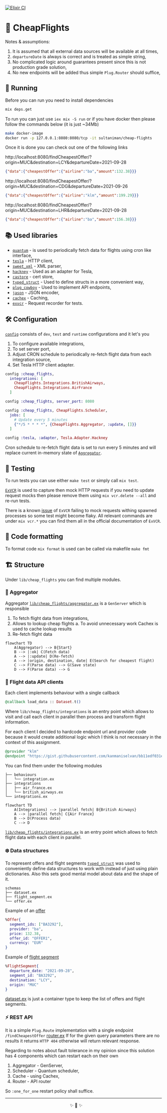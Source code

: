 [![Elixir CI](https://github.com/sultaniman/cheap-flights/actions/workflows/elixir.yml/badge.svg)](https://github.com/sultaniman/cheap-flights/actions/workflows/elixir.yml)

# 🛫 CheapFlights

Notes & assumptions:

  1. It is assumed that all external data sources will be available at all times,
  2. `departureDate` is always is correct and is treated as simple string,
  3. No complicated logic around guarantees present since this is not production grade solution,
  4. No new endpoints will be added thus simple `Plug.Router` should suffice,

## 🏃 Running

Before you can run you need to install dependencies

```sh
mix deps.get
```

To run you can just use `iex mix -S run` or if you have docker then please follow the commands below (it is just ~34Mb)

```sh
make docker-image
docker run -p 127.0.0.1:8080:8080/tcp -it sultaniman/cheap-flights
```

Once it is done you can check out one of the following links


http://localhost:8080/findCheapestOffer/?origin=MUC&destination=LCY&departureDate=2021-09-28

```json
{"data":{"cheapestOffer":{"airline":"ba","amount":132.38}}}
```

http://localhost:8080/findCheapestOffer/?origin=MUC&destination=CDG&departureDate=2021-09-26

```json
{"data":{"cheapestOffer":{"airline":"klm","amount":199.29}}}
```

http://localhost:8080/findCheapestOffer/?origin=MUC&destination=LHR&departureDate=2021-09-28

```json
{"data":{"cheapestOffer":{"airline":"ba","amount":156.38}}}
```

## 📚 Used libraries

* [`quantum`](https://hex.pm/packages/quantum) - is used to periodically fetch data for flights using cron like interface,
* [`tesla`](https://hex.pm/packages/tesla) - HTTP client,
* [`sweet_xml`](https://hex.pm/packages/sweet_xml) - XML parser,
* [`hackney`](https://hex.pm/packages/hackney) - Used as an adapter for Tesla,
* [`castore`](https://hex.pm/packages/castore) - cert store,
* [`typed_struct`](https://hex.pm/packages/typed_struct) - Used to define structs in a more convenient way,
* [`plug_cowboy`](https://hex.pm/packages/plug_cowboy) - Used to implement API endpoints,
* [`jason`](https://hex.pm/packages/jason) - JSON encoder,
* [`cachex`](https://hex.pm/packages/cachex) - Caching,
* [`exvcr`](https://hex.pm/packages/exvcr) - Request recorder for tests.

## 🛠️ Configuration

[`config`](./config/) consists of `dev`, `test` and `runtime` configurations and it let's you

1. To configure available integrations,
2. To set server port,
3. Adjust CRON schedule to periodically re-fetch flight data from each integration source,
4. Set Tesla HTTP client adapter.

```ex
config :cheap_flights,
  integrations: [
    CheapFlights.Integrations.BritishAirways,
    CheapFlights.Integrations.AirFrance
  ]

config :cheap_flights, server_port: 8080

config :cheap_flights, CheapFlights.Scheduler,
  jobs: [
    # Update every 5 minutes
    {"*/5 * * * *", {CheapFlights.Aggregator, :update, []}}
  ]

config :tesla, :adapter, Tesla.Adapter.Hackney
```

Cron schedule to re-fetch flight data is set to run every 5 minutes and will replace current
in-memory state of [`Aggregator`](./lib/cheap_flights/aggregator.ex).

## 🚧 Testing

To run tests you can use either `make test` or simply call `mix test`.

[`ExVCR`](https://hex.pm/packages/exvcr) is used to capture then mock HTTP requests if you need to update request mocks then please
remove them using `mix vcr.delete --all` and re-run tests.

There is a known [issue](https://github.com/parroty/exvcr/issues/58) of `ExVCR` failing to mock requests withing spawned processes so some test might become flaky.
All relevant commands are under `mix vcr.*` you can find them all in the official documentation of `ExVCR`.

## 🧮 Code formatting

To format code `mix format` is used can be called via makefile `make fmt`

## 🏗️ Structure

Under `lib/cheap_flights` you can find multiple modules.

### 🔮 Aggregator

Aggregator [`lib/cheap_flights/aggregator.ex`](./lib/cheap_flights/aggregator.ex) is a `GenServer` which is responsible

1. To fetch flight data from integrations,
2. Allows to lookup cheap flights
  a. To avoid unnecessary work Cachex is used to cache lookup results
3. Re-fetch flight data

```mermaid
flowchart TD
    A(Aggregator) --> B{Start}
    B --> |:ok| C(Fetch data)
    A --> |:update| D(Re-fetch)
    A --> |origin, destination, date| E(Search for cheapest flight)
    C --> F(Parse data) --> G(Save state)
    D --> F(Parse data) --> G
```

### 🐝 Flight data API clients

Each client implements behaviour with a single callback

```ex
@callback load_data :: Dataset.t()
```

Where `lib/cheap_flights/integrations` is an entry point which allows to visit and call
each client in parallel then process and transform flight information.

For each client I decided to hardcode endpoint url and provider code because it would create additional logic
which I think is not necessary in the context of this assignment.

```ex
@provider "klm"
@endpoint "https://gist.githubusercontent.com/kanmaniselvan/bb11edf031e254977b210c480a0bd89a/raw/ea9bcb65ba4bb2304580d6202ece88aee38540f8/afklm_response_sample.xml"
```

You can find them under the following modules

```
├── behaviours
│   └── integration.ex
├── integrations
│   ├── air_france.ex
│   └── british_airways.ex
└── integrations.ex
```

```mermaid
flowchart TD
    A(Integrations) --> |parallel fetch| B{British Airways}
    A --> |parallel fetch| C{Air France}
    B --> D(Process data)
    C --> D
```

[`lib/cheap_flights/integrations.ex`](./lib/cheap_flights/integrations.ex) is an entry point which
allows to fetch flight data with each client in parallel.

### ❄️ Data structures

To represent offers and flight segments [`typed_struct`](https://hex.pm/packages/typed_struct) was used
to conveniently define data structures to work with instead of just using plain dictionaries.
Also this sets good mental model about data and the shape of it.

```
schemas
├── dataset.ex
├── flight_segment.ex
└── offer.ex
```

Example of an [offer](./lib/cheap_flights/schemas/offer.ex)
```ex
%Offer{
  segment_ids: ["BA3292"],
  provider: "ba",
  price: 132.38,
  offer_id: "OFFER1",
  currency: "EUR"
}
```

Example of [flight segment](./lib/cheap_flights/schemas/flight_segment.ex)
```ex
%FlightSegment{
  departure_date: "2021-09-28",
  segment_id: "BA3292",
  destination: "LCY",
  origin: "MUC"
}
```

[dataset.ex](./lib/cheap_flights/schemas/dataset.ex) is just a container type to keep the list of offers and flight segments.

### ⚡️ REST API

It is a simple `Plug.Route` implementation with a single endpoint `/findCheapestOffer` [router.ex](./lib/cheap_flights/api/router.ex)
If for the given query parameters there are no results it returns `HTTP 404` otherwise will return relevant response.

Regarding to notes about fault tolerance in my opinion since this solution has 4 components which can restart each on their own

1. Aggregator - GenServer,
2. Scheduler - Quantum scheduler,
3. Cache - using Cachex,
4. Router - API router

So `:one_for_one` restart policy shall suffice.

---------------------------------------------------------------------

<p align="center">
  ✨ 🍰 ✨&nbsp;&nbsp;&nbsp;&nbsp;&nbsp;&nbsp;&nbsp;&nbsp;&nbsp;&nbsp;&nbsp;&nbsp;
</p>
